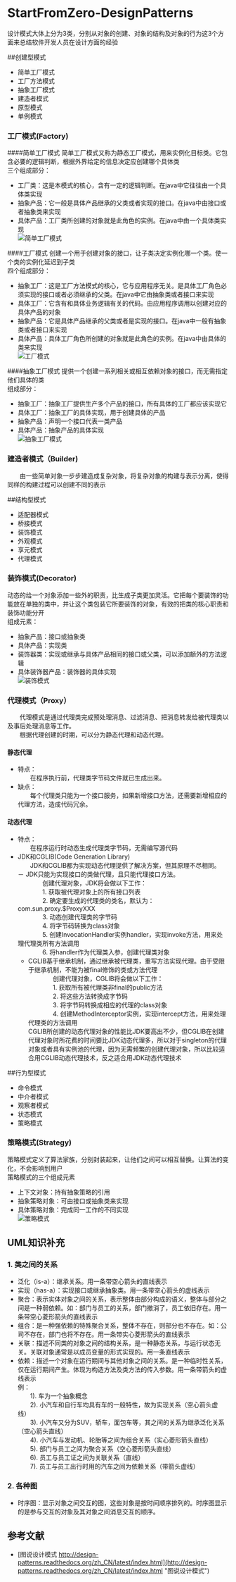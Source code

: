 # StartFromZero-DesignPatterns
设计模式大体上分为3类，分别从对象的创建、对象的结构及对象的行为这3个方面来总结软件开发人员在设计方面的经验    

##创建型模式
- 简单工厂模式
- 工厂方法模式
- 抽象工厂模式
- 建造者模式
- 原型模式
- 单例模式

### 工厂模式(Factory)
####简单工厂模式
简单工厂模式又称为静态工厂模式，用来实例化目标类。它包含必要的逻辑判断，根据外界给定的信息决定应创建哪个具体类  
三个组成部分：  
- 工厂类：这是本模式的核心，含有一定的逻辑判断。在java中它往往由一个具体类实现  
- 抽象产品：它一般是具体产品继承的父类或者实现的接口。在java中由接口或者抽象类来实现  
- 具体产品：工厂类所创建的对象就是此角色的实例。在java中由一个具体类实现  
![简单工厂模式](resources/images/simplefactory.png "简单工厂模式")  

####工厂模式
创建一个用于创建对象的接口，让子类决定实例化哪一个类。使一个类的实例化延迟到子类  
四个组成部分：  
- 抽象工厂：这是工厂方法模式的核心，它与应用程序无关。是具体工厂角色必须实现的接口或者必须继承的父类。在java中它由抽象类或者接口来实现
- 具体工厂：它含有和具体业务逻辑有关的代码。由应用程序调用以创建对应的具体产品的对象
- 抽象产品：它是具体产品继承的父类或者是实现的接口。在java中一般有抽象类或者接口来实现
- 具体产品：具体工厂角色所创建的对象就是此角色的实例。在java中由具体的类来实现  
![工厂模式](resources/images/factory.png "工厂模式")  

####抽象工厂模式
提供一个创建一系列相关或相互依赖对象的接口，而无需指定他们具体的类  
组成部分：  
- 抽象工厂：抽象工厂提供生产多个产品的接口，所有具体的工厂都应该实现它
- 具体工厂：抽象工厂的具体实现，用于创建具体的产品
- 抽象产品：声明一个接口代表一类产品
- 具体产品：抽象产品的具体实现  
![抽象工厂模式](resources/images/abstractfactory.png "抽象工厂模式")  

### 建造者模式（Builder)  
　　由一些简单对象一步步建造成复杂对象，将复杂对象的构建与表示分离，使得同样的构建过程可以创建不同的表示 

##结构型模式
- 适配器模式
- 桥接模式
- 装饰模式
- 外观模式
- 享元模式
- 代理模式

### 装饰模式(Decorator)
动态的给一个对象添加一些外的职责，比生成子类更加灵活。它把每个要装饰的功能放在单独的类中，并让这个类包装它所要装饰的对象，有效的把类的核心职责和装饰功能分开  
组成元素：  
- 抽象产品：接口或抽象类
- 具体产品：实现类
- 装饰器类：实现或继承与具体产品相同的接口或父类，可以添加额外的方法逻辑
- 具体装饰器产品：装饰器的具体实现  
![装饰模式](resources/images/decorate.png "装饰模式")

### 代理模式（Proxy）
　　代理模式是通过代理类完成预处理消息、过滤消息、把消息转发给被代理类以及事后处理消息等工作。  
　　根据代理创建的时期，可以分为静态代理和动态代理。
#### 静态代理
- 特点：  
　　在程序执行前，代理类字节码文件就已生成出来。
- 缺点：  
　　每个代理类只能为一个接口服务，如果新增接口方法，还需要新增相应的代理方法，造成代码冗余。

#### 动态代理
- 特点：  
　　在程序运行时动态生成代理类字节码，无需编写源代码
- JDK和CGLIB(Code Generation Library)  
　　JDK和CGLIB都为实现动态代理提供了解决方案，但其原理不尽相同。  
	－ JDK只能为实现接口的类做代理，且只能代理接口方法。  
	　　　　创建代理对象，JDK将会做以下工作：  
		　　　　1. 获取被代理对象上的所有接口列表  
		　　　　2. 确定要生成的代理类的类名，默认为：com.sun.proxy.$ProxyXXX  
		　　　　3. 动态创建代理类的字节码  
		　　　　4. 将字节码转换为class对象  
		　　　　5. 创建InvocationHandler实例handler，实现invoke方法，用来处理代理类所有方法调用  
		　　　　6. 将handler作为代理类入参，创建代理类对象  
	- CGLIB基于继承机制，通过继承被代理类，重写方法实现代理。由于受限于继承机制，不能为被final修饰的类或方法代理  
	　　　　创建代理对象，CGLIB将会做以下工作：  
		　　　　1. 获取所有被代理类非final的public方法  
		　　　　2. 将这些方法转换成字节码  
		　　　　3. 将字节码转换成相应的代理的class对象  
		　　　　4. 创建MethodInterceptor实例，实现intercept方法，用来处理代理类的方法调用  
	CGLIB所创建的动态代理对象的性能比JDK要高出不少，但CGLIB在创建代理对象时所花费的时间要比JDK动态代理多，所以对于singleton的代理对象或者具有实例池的代理，因为无需频繁的创建代理对象，所以比较适合用CGLIB动态代理技术，反之适合用JDK动态代理技术

##行为型模式
- 命令模式
- 中介者模式
- 观察者模式
- 状态模式
- 策略模式

### 策略模式(Strategy)
策略模式定义了算法家族，分别封装起来，让他们之间可以相互替换。让算法的变化，不会影响到用户  
策略模式的三个组成元素  
- 上下文对象：持有抽象策略的引用
- 抽象策略对象：可由接口或抽象类来实现
- 具体策略对象：完成同一工作的不同实现  
![策略模式](resources/images/strategy.png "策略模式")  

## UML知识补充
### 1. 类之间的关系
- 泛化（is-a）：继承关系。用一条带空心箭头的直线表示
- 实现（has-a）：实现接口或继承抽象类。用一条带空心箭头的虚线表示
- 聚合：表示实体对象之间的关系，表示整体由部分构成的语义，整体与部分之间是一种弱依赖。如：部门与员工的关系，部门撤消了，员工依旧存在。用一条带空心菱形箭头的直线表示
- 组合：是一种强依赖的特殊聚合关系，整体不存在，则部分也不存在。如：公司不存在，部门也将不存在。用一条带实心菱形箭头的直线表示
- 关联：描述不同类的对象之间的结构关系，是一种静态关系，与运行状态无关。关联对象通常是以成员变量的形式实现的。用一条直线表示
- 依赖：描述一个对象在运行期间与其他对象之间的关系。是一种临时性关系，仅在运行期间产生。体现为构造方法及类方法的传入参数。用一条带箭头的虚线表示  
例：  
　　1). 车为一个抽象概念  
　　2). 小汽车和自行车均具有车的一般特性，故为实现关系（空心箭头虚线）  
　　3). 小汽车又分为SUV，轿车，面包车等，其之间的关系为继承泛化关系（空心箭头直线）  
　　4). 小汽车与发动机、轮胎等之间为组合关系（实心菱形箭头直线）  
　　5). 部门与员工之间为聚合关系（空心菱形箭头直线）  
　　6). 员工与员工证之间为关联关系（直线）  
　　7). 员工与员工出行时用的汽车之间为依赖关系（带箭头虚线）

### 2. 各种图 ###
- 时序图：显示对象之间交互的图，这些对象是按时间顺序排列的。时序图显示的是参与交互的对象及其对象之间消息交互的顺序。


##  参考文献
- [图说设计模式 http://design-patterns.readthedocs.org/zh_CN/latest/index.html](http://design-patterns.readthedocs.org/zh_CN/latest/index.html "图说设计模式") 